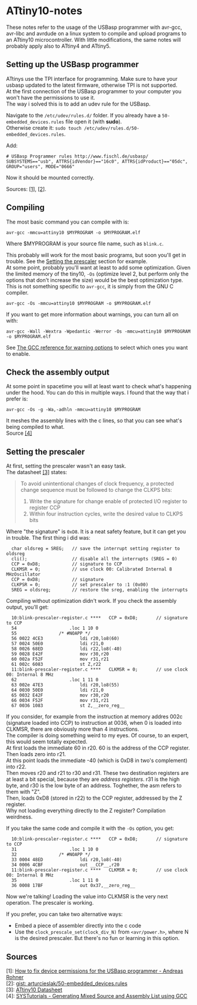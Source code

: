 # ATtiny10-notes
These notes refer to the usage of the USBasp programmer with avr-gcc, avr-libc and avrdude on a linux system to compile and upload programs to an ATtiny10 microcontroller. With little modifications, the same notes will probably apply also to ATtiny4 and ATtiny5.

## Setting up the USBasp programmer
ATtinys use the TPI interface for programming. Make sure to have your usbasp updated to the latest firmware, otherwise TPI is not supported.  
At the first connection of the USBasp programmer to your computer you won't have the permissions to use it.  
The way i solved this is to add an udev rule for the USBasp.  

Navigate to the `/etc/udev/rules.d/` folder. If you already have a `50-embedded_devices.rules` file open it (with **sudo**).  
Otherwise create it: `sudo touch /etc/udev/rules.d/50-embedded_devices.rules`. 

Add:
```
# USBasp Programmer rules http://www.fischl.de/usbasp/
SUBSYSTEMS=="usb", ATTRS{idVendor}=="16c0", ATTRS{idProduct}=="05dc", GROUP="users", MODE="0666"
```

Now it should be mounted correctly. 

Sources: [[1]](#sources), [[2]](#sources).

## Compiling
The most basic command you can compile with is:
```
avr-gcc -mmcu=attiny10 $MYPROGRAM -o $MYPROGRAM.elf
```
Where $MYPROGRAM is your source file name, such as `blink.c`.  

This probably will work for the most basic programs, but soon you'll get in trouble. See the [Setting the prescaler](#setting-the-prescaler) section for example.  
At some point, probably you'll want at least to add some optimization. Given the limited memory of the tiny10, `-Os` (optimize level 2, but perform only the options that don't increase the size) would be the best optimization type. This is not something specific to `avr-gcc`, it is simply from the GNU C compiler.
```
avr-gcc -Os -mmcu=attiny10 $MYPROGRAM -o $MYPROGRAM.elf
```

If you want to get more information about warnings, you can turn all on with:
```
avr-gcc -Wall -Wextra -Wpedantic -Werror -Os -mmcu=attiny10 $MYPROGRAM -o $MYPROGRAM.elf
```
See [The GCC reference for warning options](https://gcc.gnu.org/onlinedocs/gcc/Warning-Options.html) to select which ones you want to enable.

## Check the assembly output
At some point in spacetime you will at least want to check what's happening under the hood.
You can do this in multiple ways. I found that the way that i prefer is:  
```
avr-gcc -Os -g -Wa,-adhln -mmcu=attiny10 $MYPROGRAM
```
It meshes the assembly lines with the c lines, so that you can see what's being compiled to what.  
Source [[4]](#sources)

## Setting the prescaler
At first, setting the prescaler wasn't an easy task.  
The datasheet [[3]](#sources) states:
> To avoid unintentional changes of clock frequency, a protected change sequence must be followed to
change the CLKPS bits:
> 1. Write the signature for change enable of protected I/O register to register CCP
> 2. Within four instruction cycles, write the desired value to CLKPS bits

Where "the signature" is `0xD8`. It is a neat safety feature, but it can get you in trouble. 
The first thing i did was:
```
  char oldsreg = SREG;   // save the interrupt setting register to oldsreg
  cli();                 // disable all the interrupts (SREG = 0)
  CCP = 0xD8;            // signature to CCP
  CLKMSR = 0;            // use clock 00: Calibrated Internal 8 MHzOscillator  
  CCP = 0xD8;            // signature
  CLKPSR = 0;            // set prescaler to :1 (0x00)
  SREG = oldsreg;        // restore the sreg, enabling the interrupts
```
Compiling without optimization didn't work. If you check the assembly output, you'll get:
```
  10:blink-prescaler-register.c ****   CCP = 0xD8;       // signature to CCP
  54               		.loc 1 10 0
  55               	/* #NOAPP */
  56 0022 4CE3      		ldi r20,lo8(60)
  57 0024 50E0      		ldi r21,0
  58 0026 68ED      		ldi r22,lo8(-40)
  59 0028 E42F      		mov r30,r20
  60 002a F52F      		mov r31,r21
  61 002c 6083      		st Z,r22
  11:blink-prescaler-register.c ****   CLKMSR = 0;       // use clock 00: Internal 8 MHz
  62               		.loc 1 11 0
  63 002e 47E3      		ldi r20,lo8(55)
  64 0030 50E0      		ldi r21,0
  65 0032 E42F      		mov r30,r20
  66 0034 F52F      		mov r31,r21
  67 0036 1083      		st Z,__zero_reg__
```
If you consider, for example from the instruction at memory addres 002c (signature loaded into CCP) to instruction at 0036, when 0 is loaded into CLKMSR, there are obviously more than 4 instructions.  
The compiler is doing something weird to my eyes. Of course, to an expert, this would seem totally expected.  
At first loads the immediate 60 in r20. 60 is the address of the CCP register. Then loads zero into r21.  
At this point loads the immediate -40 (which is 0xD8 in two's complement) into r22.  
Then moves r20 and r21 to r30 and r31. These two destination registers are at least a bit special, because they are *address registers*. r31 is the high byte, and r30 is the low byte of an address. Toghether, the asm refers to them with "Z".  
Then, loads 0xD8 (stored in r22) to the CCP register, addressed by the Z register.   
Why not loading everything directly to the Z register? Compilation weirdness.  

If you take the same code and compile it with the `-Os` option, you get:
```
  10:blink-prescaler-register.c ****   CCP = 0xD8;       // signature to CCP
  31               		.loc 1 10 0
  32               	/* #NOAPP */
  33 0004 48ED      		ldi r20,lo8(-40)
  34 0006 4CBF      		out __CCP__,r20
  11:blink-prescaler-register.c ****   CLKMSR = 0;       // use clock 00: Internal 8 MHz
  35               		.loc 1 11 0
  36 0008 17BF      		out 0x37,__zero_reg__
```
Now we're talking! Loading the value into CLKMSR is the very next operation. The prescaler is working. 

If you prefer, you can take two alternative ways:
- Embed a piece of assembler directly into the c code
- Use the `clock_prescale_set(clock_div_N)` from `<avr/power.h>`, where N is the desired prescaler. But there's no fun or learning in this option. 


## Sources
[1]: [How to fix device permissions for the USBasp programmer - Andreas Rohner](https://andreasrohner.at/posts/Electronics/How-to-fix-device-permissions-for-the-USBasp-programmer/)  
[2]: [gist: arturcieslak/50-embedded_devices.rules](https://gist.github.com/arturcieslak/f097ad370d1fc90ba98a)  
[3]: [ATtiny10 Datasheet](http://ww1.microchip.com/downloads/en/DeviceDoc/Atmel-8127-AVR-8-bit-Microcontroller-ATtiny4-ATtiny5-ATtiny9-ATtiny10_Datasheet.pdf)  
[4]: [SYSTutorials - Generating Mixed Source and Assembly List using GCC](https://www.systutorials.com/240/generate-a-mixed-source-and-assembly-listing-using-gcc/)  
